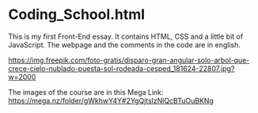 # Coding_School.html
This is my first Front-End essay. It contains HTML, CSS and a little bit of JavaScript. The webpage and the comments in the code are in english. 

https://img.freepik.com/foto-gratis/disparo-gran-angular-solo-arbol-que-crece-cielo-nublado-puesta-sol-rodeada-cesped_181624-22807.jpg?w=2000

The images of the course are in this Mega Link: https://mega.nz/folder/gWkhwY4Y#2YgQjtslzNlQcBTuOuBKNg
